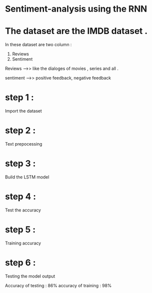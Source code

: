 #  Sentiment-analysis using the RNN 
# The dataset are the IMDB dataset .
In these dataset are two column :
1) Reviews
2) Sentiment

Reviews -->> like the dialoges of movies , series and all .


sentiment -->> positive feedback, negative feedback

# step 1 :

Import the dataset 

# step 2 :

Text prepocessing 

# step 3 :

Build the LSTM model 

# step 4 :

Test the accuracy

# step 5 :

Training accuracy

# step 6 :

Testing the model output 



Accuracy of testing : 86% 
accuracy of training : 98%
